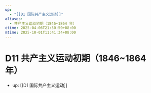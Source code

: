 ```yaml
---
up:
  - "[[D1 国际共产主义运动]]"
aliases:
  - 共产主义运动初期（1846~1864 年）
ctime: 2025-04-06T21:50:50+08:00
mtime: 2025-10-01T11:41:34+08:00
---
```


# D11 共产主义运动初期（1846~1864 年）

- up: [[D1 国际共产主义运动]]
